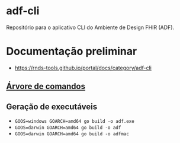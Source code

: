 # adf-cli
Repositório para o aplicativo CLI do 
Ambiente de Design FHIR (ADF).

# Documentação preliminar

- https://rnds-tools.github.io/portal/docs/category/adf-cli
  

## [Árvore de comandos](https://github.com/karlosdaniel451/adf-cli/wiki/%C3%81rvore-de-comandos)

## Geração de executáveis

- `GOOS=windows GOARCH=amd64 go build -o adf.exe`
- `GOOS=darwin GOARCH=amd64 go build -o adf`
- `GOOS=darwin GOARCH=amd64 go build -o adfmac`